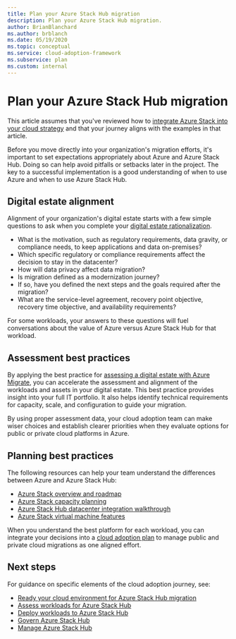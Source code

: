 ```yaml
---
title: Plan your Azure Stack Hub migration
description: Plan your Azure Stack Hub migration.
author: BrianBlanchard
ms.author: brblanch
ms.date: 05/19/2020
ms.topic: conceptual
ms.service: cloud-adoption-framework
ms.subservice: plan
ms.custom: internal
---
```


# Plan your Azure Stack Hub migration

This article assumes that you've reviewed how to [integrate Azure Stack into your cloud strategy](./index.md) and that your journey aligns with the examples in that article.

Before you move directly into your organization's migration efforts, it's important to set expectations appropriately about Azure and Azure Stack Hub. Doing so can help avoid pitfalls or setbacks later in the project. The key to a successful implementation is a good understanding of when to use Azure and when to use Azure Stack Hub.

## Digital estate alignment

Alignment of your organization's digital estate starts with a few simple questions to ask when you complete your [digital estate rationalization](../../digital-estate/index.md).

- What is the motivation, such as regulatory requirements, data gravity, or compliance needs, to keep applications and data on-premises?
- Which specific regulatory or compliance requirements affect the decision to stay in the datacenter?
- How will data privacy affect data migration?
- Is migration defined as a modernization journey?
- If so, have you defined the next steps and the goals required after the migration?
- What are the service-level agreement, recovery point objective, recovery time objective, and availability requirements?

For some workloads, your answers to these questions will fuel conversations about the value of Azure versus Azure Stack Hub for that workload.

## Assessment best practices

By applying the best practice for [assessing a digital estate with Azure Migrate](../../plan/contoso-migration-assessment.md), you can accelerate the assessment and alignment of the workloads and assets in your digital estate. This best practice provides insight into your full IT portfolio. It also helps identify technical requirements for capacity, scale, and configuration to guide your migration.

By using proper assessment data, your cloud adoption team can make wiser choices and establish clearer priorities when they evaluate options for public or private cloud platforms in Azure.

## Planning best practices

The following resources can help your team understand the differences between Azure and Azure Stack Hub:

- [Azure Stack overview and roadmap](https://azure.microsoft.com/resources/videos/)
- [Azure Stack capacity planning](/azure-stack/operator/azure-stack-capacity-planning-overview)
- [Azure Stack Hub datacenter integration walkthrough](/azure-stack/operator/azure-stack-customer-journey)
- [Azure Stack virtual machine features](/azure-stack/user/azure-stack-vm-considerations)

When you understand the best platform for each workload, you can integrate your decisions into a [cloud adoption plan](../../plan/template.md) to manage public and private cloud migrations as one aligned effort.

## Next steps

For guidance on specific elements of the cloud adoption journey, see:

- [Ready your cloud environment for Azure Stack Hub migration](./ready.md)
- [Assess workloads for Azure Stack Hub](./migrate-assess.md)
- [Deploy workloads to Azure Stack Hub](./migrate-deploy.md)
- [Govern Azure Stack Hub](./govern.md)
- [Manage Azure Stack Hub](./manage.md)
